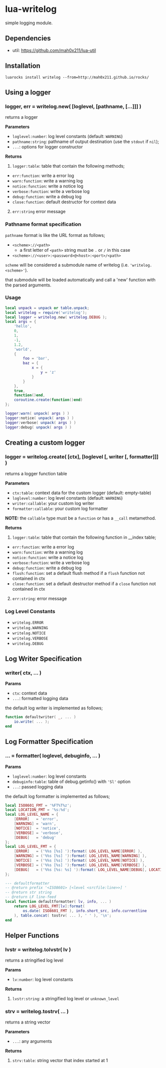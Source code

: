 # lua-writelog

simple logging module.

## Dependencies

- util: https://github.com/mah0x211/lua-util

## Installation

```
luarocks install writelog --from=http://mah0x211.github.io/rocks/
```

## Using a logger

### logger, err = writelog.new( [loglevel, [pathname, [...]]] )

returns a logger

**Parameters**

- `loglevel:number`: log level constants (default: `WARNING`)
- `pathname:string`: pathname of output destination (use the `stdout` if `nil`);
- `...`: options for logger constructor


**Returns**

1. `logger:table`: table that contain the following methods;
  - `err:function`: write a error log
  - `warn:function`: write a warning log
  - `notice:function`: write a notice log
  - `verbose:function`: write a verbose log
  - `debug:function`: write a debug log
  - `close:function`: default destructor for context data
2. `err:string` error message


### Pathname format specification

`pathname` format is like the URL format as follows;

- `<scheme>://<path>`
  - a first letter of `<path>` string must be `.` or `/` in this case
- `<scheme>://<user>:<password>@<host>:<port>/<path>`


`scheme` will be considered a submodule name of writelog (i.e. `'writelog.<scheme>'`).

that submodule will be loaded automatically and call a 'new' function with the parsed arguments.


### Usage

```lua
local unpack = unpack or table.unpack;
local writelog = require('writelog');
local logger = writelog.new( writelog.DEBUG );
local args = {
    'hello',
    0,
    1,
    -1,
    1.2,
    'world',
    {
        foo = 'bar',
        baz = {
            x = {
                y = 'z'
            }
        }
    },
    true,
    function()end,
    coroutine.create(function()end)
};

logger:warn( unpack( args ) )
logger:notice( unpack( args ) )
logger:verbose( unpack( args ) )
logger:debug( unpack( args ) )
```


## Creating a custom logger

### logger = writelog.create( [ctx], [loglevel [, writer [, formatter]]] )

returns a logger function table

**Parameters**

- `ctx:table`: context data for the custom logger (default: empty-table)
- `loglevel:number`: log level constants (default: `WARNING`)
- `writer:callable`: your custom log writer
- `formatter:callable`: your custom log formatter

**NOTE:** the `callable` type must be a `function` or has a `__call` metamethod.

**Returns**

1. `logger:table`: table that contain the following function in __index table;
  - `err:function`: write a error log
  - `warn:function`: write a warning log
  - `notice:function`: write a notice log
  - `verbose:function`: write a verbose log
  - `debug:function`: write a debug log
  - `flush:function`: set a default flush method if a `flush` function not contained in ctx
  - `close:function`: set a default destructor method if a `close` function not contained in ctx
2. `err:string`: error message

### Log Level Constants

- `writelog.ERROR`
- `writelog.WARNING`
- `writelog.NOTICE`
- `writelog.VERBOSE`
- `writelog.DEBUG`


## Log Writer Specification

### writer( ctx, ... )

**Params**

- `ctx`: context data
- `...`: formatted logging data


the default log writer is implemented as follows;

```lua
function defaultwriter( _, ... )
    io.write( ... );
end
```


## Log Formatter Specification

### ... = formatter( loglevel, debuginfo, ... )

**Params**

- `loglevel:number`: log level constants
- `debuginfo:table`: table of debug.getinfo() with `'Sl'` option
- `...`: passed logging data


the default log formatter is implemented as follows;

```lua
local ISO8601_FMT = '%FT%T%z';
local LOCATION_FMT = '%s:%d';
local LOG_LEVEL_NAME = {
    [ERROR]   = 'error',
    [WARNING] = 'warn',
    [NOTICE]  = 'notice',
    [VERBOSE] = 'verbose',
    [DEBUG]   = 'debug'
};
local LOG_LEVEL_FMT = {
    [ERROR]   = ('%%s [%s] '):format( LOG_LEVEL_NAME[ERROR] ),
    [WARNING] = ('%%s [%s] '):format( LOG_LEVEL_NAME[WARNING] ),
    [NOTICE]  = ('%%s [%s] '):format( LOG_LEVEL_NAME[NOTICE] ),
    [VERBOSE] = ('%%s [%s] '):format( LOG_LEVEL_NAME[VERBOSE] ),
    [DEBUG]   = ('%%s [%s: %s] '):format( LOG_LEVEL_NAME[DEBUG], LOCATION_FMT )
};

--- defaultformatter
-- @return prefix '<ISO8601> [<level <srcfile:line>>] '
-- @return str string
-- @return LF line-feed
local function defaultformatter( lv, info, ... )
    return LOG_LEVEL_FMT[lv]:format(
        os.date( ISO8601_FMT ), info.short_src, info.currentline
    ), table.concat( tostrv( ... ), ' ' ), '\n';
end
```


## Helper Functions

### lvstr = writelog.tolvstr( lv )

returns a stringified log level

**Params**

- `lv:number`: log level constants

**Returns**

1. `lvstr:string`: a stringified log level or `unknown_level`


### strv = writelog.tostrv( ... )

returns a string vector

**Parameters**

- `...`: any arguments

**Returns**

1. `strv:table`: string vector that index started at 1

